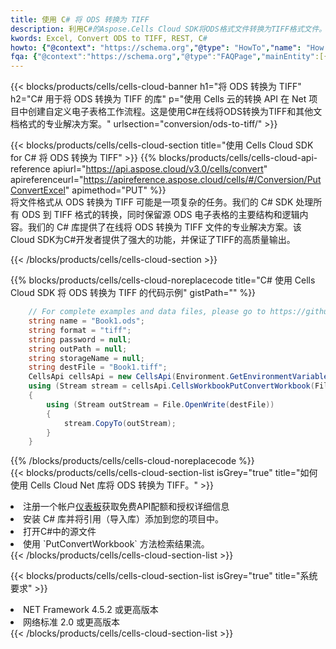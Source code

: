 ```yaml
---
title: 使用 C# 将 ODS 转换为 TIFF
description: 利用C#的Aspose.Cells Cloud SDK将ODS格式文件转换为TIFF格式文件。
kwords: Excel, Convert ODS to TIFF, REST, C#
howto: {"@context": "https://schema.org","@type": "HowTo","name": "How to convert ODS to TIFF using the Cells Cloud Net library.","description": "How to convert ODS to TIFF using the Cells Cloud Net library.","image": {"@type": "ImageObject"},"url": "/net/conversion/ods-to-tiff/","step": [{ "@type": "HowToStep","name": "How to convert ODS to TIFF using the Cells Cloud Net library. step 1", "image": {"@type": "ImageObject",},"url": "/net/conversion/ods-to-tiff/","text": "Register an account at <a href='https://dashboard.aspose.cloud/'>Dashboard</a> to get free API quota & authorization details",},{ "@type": "HowToStep","name": "How to convert ODS to TIFF using the Cells Cloud Net library. step 1", "image": {"@type": "ImageObject",},"url": "/net/conversion/ods-to-tiff/","text": "Install C# library and add the reference (import the library) to your project.",},{ "@type": "HowToStep","name": "How to convert ODS to TIFF using the Cells Cloud Net library. step 1", "image": {"@type": "ImageObject",},"url": "/net/conversion/ods-to-tiff/","text": "Open the source file in C#",},{ "@type": "HowToStep","name": "How to convert ODS to TIFF using the Cells Cloud Net library. step 1", "image": {"@type": "ImageObject",},"url": "/net/conversion/ods-to-tiff/","text": "Use the `PutConvertWorkbook` method to retrieve the resulting stream.",}, ],"supply": {"@type": "HowToSupply","name": "document"},"tool": [{"@type": "HowToTool","name": "Visual Studio, Visual Studio Code, Rider "},{"@type": "HowToTool","name": "Aspose Cells"}],"totalTime": "PT6M"}
fqa: {"@context":"https://schema.org","@type":"FAQPage","mainEntity":[{"@type":"Question","name":"Why convert file formats in C# using REST API?","acceptedAnswer":{"@type":"Answer","text":"Documents are encoded in many ways, and some files may be incompatible with the software you use. To open and read such files, just convert them to appropriate file formats.<br/><ol><li>Install .NET SDK and add the reference (import the library) to your project.</li><li>Open the source file in C# using REST API.</li><li>Call the PutConvertWorkbookRequest() method, passing an output filename with required extension.</li><li>Get the result of conversion as a separate file.</li></ol>"}},{"@type":"Question","name":"What file formats can I convert with your C# library?","acceptedAnswer":{"@type":"Answer","text":"We support a variety of file formats for conversion using .NET library, including XLSX, Excel, xls , PDF, CSV, HTML, Markdown, XML, PNG, JPG, TIFF, Json, TXT and many more."}},{"@type":"Question","name":"What is the maximum allowed file size for conversion using this .NET library?","acceptedAnswer":{"@type":"Answer","text":"There are no file size limits for format conversions using .NET library."}}]}
---
```

{{< blocks/products/cells/cells-cloud-banner h1="将 ODS 转换为 TIFF" h2="C# 用于将 ODS 转换为 TIFF 的库" p="使用 Cells 云的转换 API 在 Net 项目中创建自定义电子表格工作流程。这是使用C#在线将ODS转换为TIFF和其他文档格式的专业解决方案。" urlsection="conversion/ods-to-tiff/" >}}

{{< blocks/products/cells/cells-cloud-section title="使用 Cells Cloud SDK for C# 将 ODS 转换为 TIFF" >}}
{{% blocks/products/cells/cells-cloud-api-reference apiurl="https://api.aspose.cloud/v3.0/cells/convert" apireferenceurl="https://apireference.aspose.cloud/cells/#/Conversion/PutConvertExcel" apimethod="PUT" %}}
<br/>
将文件格式从 ODS 转换为 TIFF 可能是一项复杂的任务。我们的 C# SDK 处理所有 ODS 到 TIFF 格式的转换，同时保留源 ODS 电子表格的主要结构和逻辑内容。我们的 C# 库提供了在线将 ODS 转换为 TIFF 文件的专业解决方案。该Cloud SDK为C#开发者提供了强大的功能，并保证了TIFF的高质量输出。

{{< /blocks/products/cells/cells-cloud-section >}}

{{% blocks/products/cells/cells-cloud-noreplacecode title="C# 使用 Cells Cloud SDK 将 ODS 转换为 TIFF 的代码示例" gistPath="" %}}
 
```cs
    // For complete examples and data files, please go to https://github.com/aspose-cells-cloud/aspose-cells-cloud-dotnet/
    string name = "Book1.ods";
    string format = "tiff";
    string password = null;
    string outPath = null;
    string storageName = null;
    string destFile = "Book1.tiff";
    CellsApi cellsApi = new CellsApi(Environment.GetEnvironmentVariable("ProductClientId"), Environment.GetEnvironmentVariable("ProductClientSecret"));
    using (Stream stream = cellsApi.CellsWorkbookPutConvertWorkbook(File.OpenRead(name), format, password, outPath, storageName))
    {
        using (Stream outStream = File.OpenWrite(destFile))
        {
            stream.CopyTo(outStream);
        }
    }
```
 
{{% /blocks/products/cells/cells-cloud-noreplacecode %}}
<br/>
{{< blocks/products/cells/cells-cloud-section-list isGrey="true" title="如何使用 Cells Cloud Net 库将 ODS 转换为 TIFF。" >}}
<li>注册一个帐户<a href="https://dashboard.aspose.cloud/">仪表板</a>获取免费API配额和授权详细信息</li>
<li>安装 C# 库并将引用（导入库）添加到您的项目中。</li>
<li>打开C#中的源文件</li>
<li>使用 `PutConvertWorkbook` 方法检索结果流。</li>
{{< /blocks/products/cells/cells-cloud-section-list >}}

{{< blocks/products/cells/cells-cloud-section-list isGrey="true" title="系统要求" >}}
<li>NET Framework 4.5.2 或更高版本</li>
<li>网络标准 2.0 或更高版本</li>
{{< /blocks/products/cells/cells-cloud-section-list >}}
